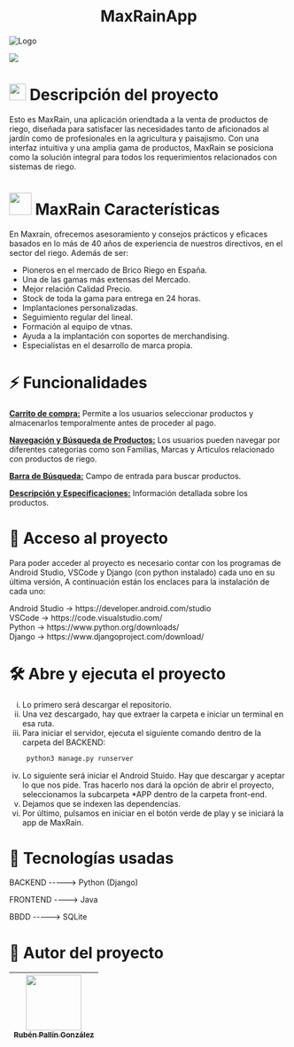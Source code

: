 <h1 align="center"> MaxRainApp</h1>

![Logo](https://github.com/RubenPallin/MaxRainApp/assets/113434110/3be8ed67-9d58-45fb-a2bc-f8cbe4036b9e)


<p align="left">
   <img src="https://img.shields.io/badge/STATUS-EN%20DESAROLLO-green">
</p>

<h1> <img src="https://github.com/RubenPallin/MaxRainApp/assets/113434110/f9e4335e-d860-411f-920d-b3f8887ad3fb" width="30dp" height="30dp">
Descripción del proyecto
</h1>
Esto es MaxRain, una aplicación oriendtada a la venta de productos de riego, diseñada para satisfacer las necesidades tanto de aficionados al jardín como de profesionales en la agricultura y paisajismo. Con una interfaz intuitiva y una amplia gama de productos, MaxRain se posiciona como la solución integral para todos los requerimientos relacionados con sistemas de riego.

<h1><img src="https://github.com/RubenPallin/MaxRainApp/assets/113434110/8d29325d-e630-4fa7-a07e-82100589d0ee" width="40dp" height="40dp">
   MaxRain Características</h1>
En Maxrain, ofrecemos asesoramiento y consejos prácticos y eficaces basados en lo más de 40 años de experiencia de nuestros directivos, en el sector del riego. Además de ser:
<p></p>
<ul>
   <li>Pioneros en el mercado de Brico Riego en España.</li>
   <li>Una de las gamas más extensas del Mercado.</li>
   <li>Mejor relación Calidad Precio.</li>
   <li>Stock de toda la gama para entrega en 24 horas.</li>
   <li>Implantaciones personalizadas.</li>
   <li>Seguimiento regular del lineal.</li>
   <li>Formación al equipo de vtnas.</li>
   <li>Ayuda a la implantación con soportes de merchandising.</li>
   <li>Especialistas en el desarrollo de marca propia.</li>
</ul>

<h1>⚡️ Funcionalidades</h1>

<b><u>Carrito de compra:</u></b> Permite a los usuarios seleccionar productos y almacenarlos temporalmente antes de proceder al pago.
<p></p>
<b><u>Navegación y Búsqueda de Productos:</u></b> Los usuarios pueden navegar por diferentes categorías como son Familias, Marcas y Articulos relacionado con productos de riego.
<p></p>
<b><u>Barra de Búsqueda:</u></b> Campo de entrada para buscar productos.
<p></p>
<b><u>Descripción y Especificaciones:</u></b> Información detallada sobre los productos.

<h1>📁 Acceso al proyecto</h1>
Para poder acceder al proyecto es necesario contar con los programas de Android Studio, VSCode y Django (con python instalado) cada uno en su última versión, A continuación están los enclaces para la instalación de cada uno:
<p></p>
Android Studio -> https://developer.android.com/studio <br>
VSCode -> https://code.visualstudio.com/ <br>
Python -> https://www.python.org/downloads/ <br>
Django -> https://www.djangoproject.com/download/

<h1>🛠️ Abre y ejecuta el proyecto</h1>
<ol type="i" start="1"> 
   <li>Lo primero será descargar el repositorio.</li>
   <li>Una vez descargado, hay que extraer la carpeta e iniciar un terminal en esa ruta.</li>
   <li>
 Para iniciar el servidor, ejecuta el siguiente comando dentro de la carpeta del BACKEND:

   ```bash
    python3 manage.py runserver
   ```
   </li>
   <li>Lo siguiente será iniciar el Android Stuido. Hay que descargar y aceptar lo que nos pide. Tras hacerlo nos dará la opción de abrir el proyecto, seleccionamos la subcarpeta *APP dentro de la carpeta front-end.</li>
   <li>Dejamos que se indexen las dependencias.</li>
   <li>Por último, pulsamos en iniciar en el botón verde de play y se iniciará la app de MaxRain.</li>
</ol>

<h1>🧰 Tecnologías usadas</h1>

BACKEND -----> Python (Django)

FRONTEND ----> Java

BBDD -----> SQLite

<h1>👤 Autor del proyecto</h1>

| [<img src="https://avatars.githubusercontent.com/u/113434110?v=4" width=100><br><sub>Rubén Pallín González</sub>](https://github.com/RubenPallin) |  
| :---: |
